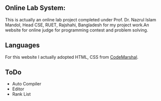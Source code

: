 ## Online Lab System:

This is actually an online lab project completed under Prof. Dr. Nazrul Islam Mandol, Head CSE, RUET, Rajshahi, Bangladesh 
for my project work.An website for online judge for programming contest and problem solving.

## Languages
For this website I actually adopted HTML, CSS from [CodeMarshal](https://algo.codemarshal.org/).

## ToDo
* Auto Compiler
* Editor
* Rank List
